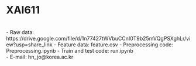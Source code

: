 # XAI611
<br>
- Raw data: https://drive.google.com/file/d/1n77427tWVbuCCnI0T9b25mVQgPSXghLr/view?usp=share_link
- Feature data: feature.csv
- Preprocessing code: Preprocessing.ipynb
- Train and test code: run.ipynb
<br>
- E-mail: hn_jo@korea.ac.kr

